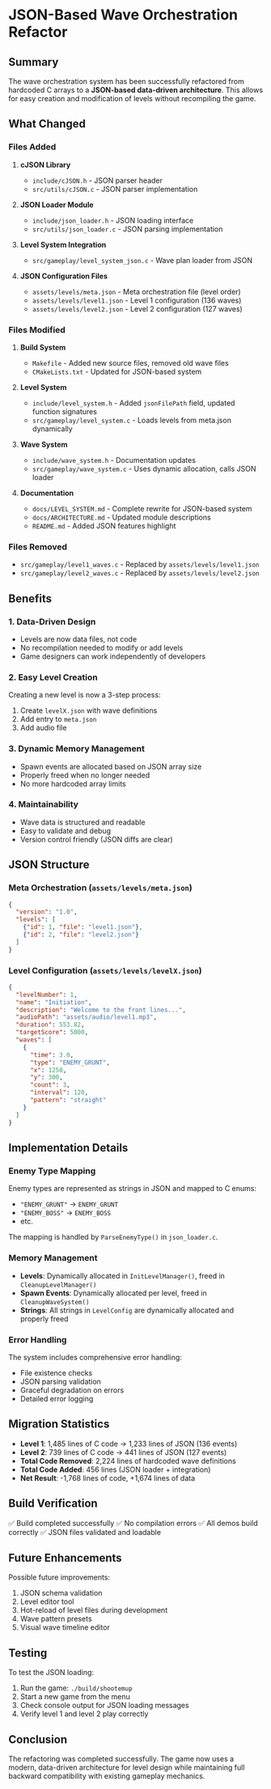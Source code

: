 # JSON-Based Wave Orchestration Refactor

## Summary

The wave orchestration system has been successfully refactored from hardcoded C arrays to a **JSON-based data-driven architecture**. This allows for easy creation and modification of levels without recompiling the game.

## What Changed

### Files Added

1. **cJSON Library**
   - `include/cJSON.h` - JSON parser header
   - `src/utils/cJSON.c` - JSON parser implementation

2. **JSON Loader Module**
   - `include/json_loader.h` - JSON loading interface
   - `src/utils/json_loader.c` - JSON parsing implementation

3. **Level System Integration**
   - `src/gameplay/level_system_json.c` - Wave plan loader from JSON

4. **JSON Configuration Files**
   - `assets/levels/meta.json` - Meta orchestration file (level order)
   - `assets/levels/level1.json` - Level 1 configuration (136 waves)
   - `assets/levels/level2.json` - Level 2 configuration (127 waves)

### Files Modified

1. **Build System**
   - `Makefile` - Added new source files, removed old wave files
   - `CMakeLists.txt` - Updated for JSON-based system

2. **Level System**
   - `include/level_system.h` - Added `jsonFilePath` field, updated function signatures
   - `src/gameplay/level_system.c` - Loads levels from meta.json dynamically

3. **Wave System**
   - `include/wave_system.h` - Documentation updates
   - `src/gameplay/wave_system.c` - Uses dynamic allocation, calls JSON loader

4. **Documentation**
   - `docs/LEVEL_SYSTEM.md` - Complete rewrite for JSON-based system
   - `docs/ARCHITECTURE.md` - Updated module descriptions
   - `README.md` - Added JSON features highlight

### Files Removed

- `src/gameplay/level1_waves.c` - Replaced by `assets/levels/level1.json`
- `src/gameplay/level2_waves.c` - Replaced by `assets/levels/level2.json`

## Benefits

### 1. Data-Driven Design
- Levels are now data files, not code
- No recompilation needed to modify or add levels
- Game designers can work independently of developers

### 2. Easy Level Creation
Creating a new level is now a 3-step process:
1. Create `levelX.json` with wave definitions
2. Add entry to `meta.json`
3. Add audio file

### 3. Dynamic Memory Management
- Spawn events are allocated based on JSON array size
- Properly freed when no longer needed
- No more hardcoded array limits

### 4. Maintainability
- Wave data is structured and readable
- Easy to validate and debug
- Version control friendly (JSON diffs are clear)

## JSON Structure

### Meta Orchestration (`assets/levels/meta.json`)

```json
{
  "version": "1.0",
  "levels": [
    {"id": 1, "file": "level1.json"},
    {"id": 2, "file": "level2.json"}
  ]
}
```

### Level Configuration (`assets/levels/levelX.json`)

```json
{
  "levelNumber": 1,
  "name": "Initiation",
  "description": "Welcome to the front lines...",
  "audioPath": "assets/audio/level1.mp3",
  "duration": 553.82,
  "targetScore": 5000,
  "waves": [
    {
      "time": 3.0,
      "type": "ENEMY_GRUNT",
      "x": 1250,
      "y": 300,
      "count": 3,
      "interval": 120,
      "pattern": "straight"
    }
  ]
}
```

## Implementation Details

### Enemy Type Mapping

Enemy types are represented as strings in JSON and mapped to C enums:

- `"ENEMY_GRUNT"` → `ENEMY_GRUNT`
- `"ENEMY_BOSS"` → `ENEMY_BOSS`
- etc.

The mapping is handled by `ParseEnemyType()` in `json_loader.c`.

### Memory Management

- **Levels**: Dynamically allocated in `InitLevelManager()`, freed in `CleanupLevelManager()`
- **Spawn Events**: Dynamically allocated per level, freed in `CleanupWaveSystem()`
- **Strings**: All strings in `LevelConfig` are dynamically allocated and properly freed

### Error Handling

The system includes comprehensive error handling:
- File existence checks
- JSON parsing validation
- Graceful degradation on errors
- Detailed error logging

## Migration Statistics

- **Level 1**: 1,485 lines of C code → 1,233 lines of JSON (136 events)
- **Level 2**: 739 lines of C code → 441 lines of JSON (127 events)
- **Total Code Removed**: 2,224 lines of hardcoded wave definitions
- **Total Code Added**: 456 lines (JSON loader + integration)
- **Net Result**: -1,768 lines of code, +1,674 lines of data

## Build Verification

✅ Build completed successfully
✅ No compilation errors
✅ All demos build correctly
✅ JSON files validated and loadable

## Future Enhancements

Possible future improvements:
1. JSON schema validation
2. Level editor tool
3. Hot-reload of level files during development
4. Wave pattern presets
5. Visual wave timeline editor

## Testing

To test the JSON loading:
1. Run the game: `./build/shootemup`
2. Start a new game from the menu
3. Check console output for JSON loading messages
4. Verify level 1 and level 2 play correctly

## Conclusion

The refactoring was completed successfully. The game now uses a modern, data-driven architecture for level design while maintaining full backward compatibility with existing gameplay mechanics.

